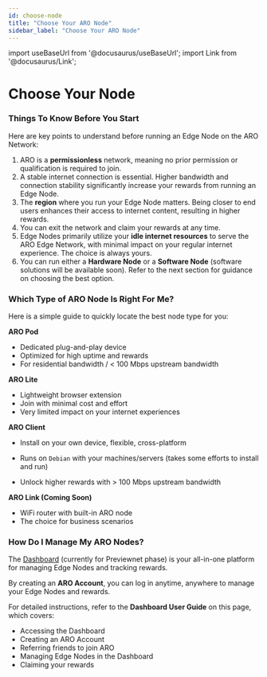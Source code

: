 ```yaml
---
id: choose-node
title: "Choose Your ARO Node"
sidebar_label: "Choose Your ARO Node"
---
```


import useBaseUrl from '@docusaurus/useBaseUrl';
import Link from '@docusaurus/Link';

# Choose Your Node

### Things To Know Before You Start

Here are key points to understand before running an Edge Node on the ARO Network:

1. ARO is a **permissionless** network, meaning no prior permission or qualification is required to join.
2. A stable internet connection is essential. Higher bandwidth and connection stability significantly increase your rewards from running an Edge Node.
3. The **region** where you run your Edge Node matters. Being closer to end users enhances their access to internet content, resulting in higher rewards.
4. You can exit the network and claim your rewards at any time.
5. Edge Nodes primarily utilize your **idle internet resources** to serve the ARO Edge Network, with minimal impact on your regular internet experience. The choice is always yours.
6. You can run either a **Hardware Node** or a **Software Node** (software solutions will be available soon). Refer to the next section for guidance on choosing the best option.

### Which Type of ARO Node Is Right For Me?

Here is a simple guide to quickly locate the best node type for you:

**ARO Pod**

- Dedicated plug-and-play device
- Optimized for high uptime and rewards
- For residential bandwidth / < 100 Mbps upstream bandwidth

**ARO Lite**

- Lightweight browser extension
- Join with minimal cost and effort
- Very limited impact on your internet experiences

**ARO Client**

- Install on your own device, flexible, cross-platform

- Runs on `Debian` with your machines/servers (takes some efforts to install and run)
- Unlock higher rewards with > 100 Mbps upstream bandwidth

**ARO Link (Coming Soon)**

- WiFi router with built-in ARO node
- The choice for business scenarios

### How Do I Manage My ARO Nodes?

The [Dashboard](https://dashboard.ARO.network) (currently for Previewnet phase) is your all-in-one platform for managing Edge Nodes and tracking rewards.

By creating an **ARO Account**, you can log in anytime, anywhere to manage your Edge Nodes and rewards.

For detailed instructions, refer to the **Dashboard User Guide** on <Link to="/node-operator-guide/become-operator/aro-dashboard">this page</Link>, which covers:

- Accessing the Dashboard
- Creating an ARO Account
- Referring friends to join ARO
- Managing Edge Nodes in the Dashboard
- Claiming your rewards
